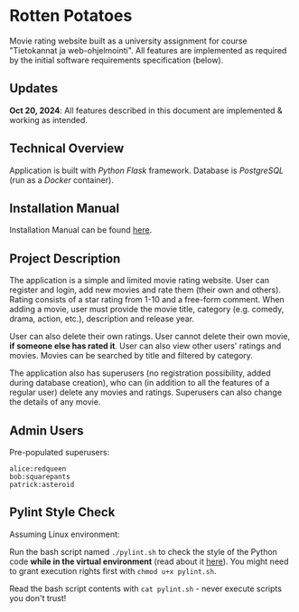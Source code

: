 # Rotten Potatoes

Movie rating website built as a university assignment for course "Tietokannat ja web-ohjelmointi". All features are implemented as required by the initial software requirements specification (below).

## Updates

**Oct 20, 2024**: All features described in this document are implemented & working as intended.

## Technical Overview

Application is built with _Python Flask_ framework. Database is _PostgreSQL_ (run as a _Docker_ container).

## Installation Manual

Installation Manual can be found [here](./docs/installation_manual.md "Installation Manual").

## Project Description

The application is a simple and limited movie rating website. User can register and login, add new movies and rate them (their own and others). Rating consists of a star rating from 1-10 and a free-form comment. When adding a movie, user must provide the movie title, category (e.g. comedy, drama, action, etc.), description and release year.

User can also delete their own ratings. User cannot delete their own movie, **if someone else has rated it**. User can also view other users' ratings and movies. Movies can be searched by title and filtered by category.

The application also has superusers (no registration possibility, added during database creation), who can (in addition to all the features of a regular user) delete any movies and ratings. Superusers can also change the details of any movie.

## Admin Users

Pre-populated superusers:

```
alice:redqueen
bob:squarepants
patrick:asteroid
```

## Pylint Style Check

Assuming Linux environment:

Run the bash script named `./pylint.sh` to check the style of the Python code **while in the virtual environment** (read about it [here](./docs/installation_manual.md#python--python-virtual-environment)). You might need to grant execution rights first with `chmod u+x pylint.sh`.

Read the bash script contents with `cat pylint.sh` - never execute scripts you don't trust!

